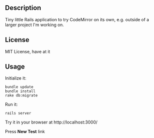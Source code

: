 ## Description ##

Tiny little Rails application to try CodeMirror on its own, e.g. outside of a larger project I'm working on.

## License ##

MIT License, have at it

## Usage ##

Initialize it:

    bundle update
    bundle install 
    rake db:migrate

Run it:

    rails server

Try it in your browser at http://localhost:3000/

Press **New Test** link

